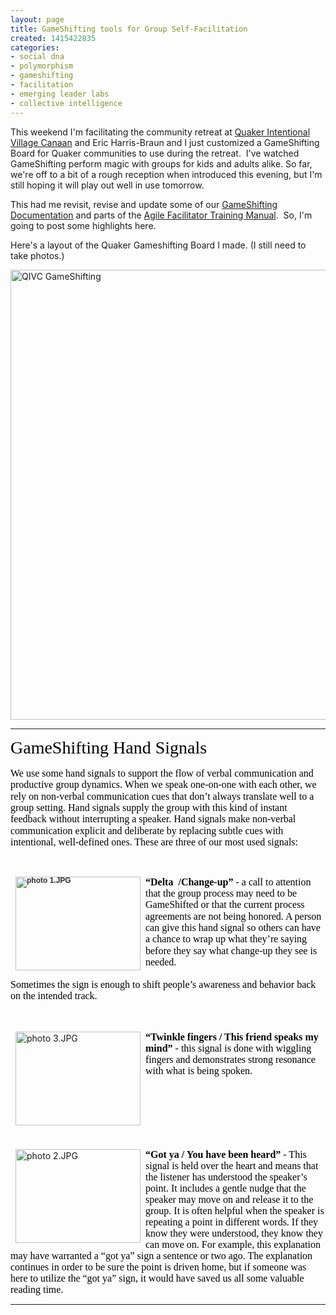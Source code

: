 ```yaml
---
layout: page
title: GameShifting tools for Group Self-Facilitation
created: 1415422835
categories:
- social dna
- polymorphism
- gameshifting
- facilitation
- emerging leader labs
- collective intelligence
---
```

<p>This weekend I'm facilitating the community retreat at <a href="http://qivc.org">Quaker Intentional Village Canaan</a>&nbsp;and&nbsp;Eric Harris-Braun and I just customized a GameShifting Board for Quaker communities to use during the retreat. &nbsp;I've watched GameShifting perform magic with groups for kids and adults alike. So far, we're off to a bit of a rough reception when introduced this evening, but I'm still hoping it will play out well in use tomorrow.</p><p>This had me revisit, revise and update some of our <a href="http://emergingleaderlabs.org/gameshifting_overview">GameShifting Documentation</a> and parts of the <a href="https://docs.google.com/document/d/154MtuLzO6DKBNr_NQZTRFZRhqu4aZ7KxDWRCvt0rLSQ/edit?usp=sharing">Agile Facilitator Training Manual</a>. &nbsp;So, I'm going to post some highlights here.</p><p>Here's a layout of the Quaker Gameshifting Board I made. (I still need to take photos.)</p><p><img alt="QIVC GameShifting" src="http://emergingleaderlabs.org/files/QIVC_GameShifting_Board-original-50964.png" style="width: 720px;"></p><hr><p dir="ltr" style="line-height:1.15;margin-top:0pt;margin-bottom:0pt;"><span id="docs-internal-guid-5ad0f845-8dbd-ad02-95ff-5fa221543405"><span style="font-size: 28px; font-family: 'Trebuchet MS'; color: rgb(0, 0, 0); vertical-align: baseline; white-space: pre-wrap; background-color: transparent;">GameShifting Hand Signals</span></span></p><p dir="ltr" style="line-height:1.15;margin-top:0pt;margin-bottom:0pt;">&nbsp;</p><p dir="ltr" style="line-height:1.15;margin-top:0pt;margin-bottom:0pt;"><span id="docs-internal-guid-5ad0f845-8dbd-ad02-95ff-5fa221543405"><span style="font-size: 16px; font-family: 'Trebuchet MS'; color: rgb(0, 0, 0); vertical-align: baseline; white-space: pre-wrap; background-color: transparent;">We use some hand signals to support the flow of verbal communication and productive group dynamics. When we speak one-on-one with each other, we rely on non-verbal communication cues that don’t always translate well to a group setting. Hand signals supply the group with this kind of instant feedback without interrupting a speaker. Hand signals make non-verbal communication explicit and deliberate by replacing subtle cues with intentional, well-defined ones. These are three of our most used signals:</span></span></p><p>&nbsp;</p><p dir="ltr" style="line-height:1.15;margin-top:0pt;margin-bottom:0pt;"><span id="docs-internal-guid-5ad0f845-8dbd-ad02-95ff-5fa221543405"><span style="font-size: 16px; font-family: 'Trebuchet MS'; color: rgb(0, 0, 0); font-weight: bold; vertical-align: baseline; white-space: pre-wrap; background-color: transparent;"><img alt="photo 1.JPG" src="https://lh3.googleusercontent.com/paKimTTucdIUKURxHcGN59mhCJiNpoZt-_1fTXW6orGKPP0PHjA884V7tB4W4YUyzv0OZeGtFeG_-ADpDRxHGvewwQrdAv18oQhPjjOHQItRNIBp2p8d9imJ5EljwSMEng" style="color: rgb(46, 47, 45); font-family: Arial, Helvetica, sans-serif; font-size: 12px; line-height: 9.19999980926514px; border: none; transform: rotate(0rad); -webkit-transform: rotate(0rad); height: 150px; width: 200px; float: left; margin-left: 8px; margin-right: 8px;">“Delta &nbsp;/Change-up” </span><span style="font-size: 16px; font-family: 'Trebuchet MS'; color: rgb(0, 0, 0); vertical-align: baseline; white-space: pre-wrap; background-color: transparent;">- a call to attention that the group process may need to be GameShifted or that the current process agreements are not being honored. A person can give this hand signal so others can have a chance to wrap up what they’re saying before they say what change-up they see is needed.</span></span></p><div dir="ltr" style="margin-left:0pt;"><br><span style="color: rgb(0, 0, 0); font-family: 'Trebuchet MS'; font-size: 16px; white-space: pre-wrap; line-height: 1.15; background-color: transparent;">Sometimes the sign is enough to shift people’s awareness and behavior back on the intended track. </span></div><p><br><br><span id="docs-internal-guid-5ad0f845-8dbd-ad02-95ff-5fa221543405"><img alt="photo 3.JPG" src="https://lh6.googleusercontent.com/71nKNVrMaqfP2816tgaPI4j4sWgFb9XOZtwa6KSkcEjUxAcugMWaFg_6dVBKJVV4MXth4GwgyP5YCS1RXtiNzKjFUwMtyn0BLn9Dn1KxNfzY9EjeGs7XL-Sw4t56iijtYA" style="border: none; transform: rotate(0rad); -webkit-transform: rotate(0rad); float: left; height: 150px; width: 200px; margin-left: 8px; margin-right: 8px;"><span style="font-size: 16px; font-family: 'Trebuchet MS'; color: rgb(0, 0, 0); font-weight: bold; vertical-align: baseline; white-space: pre-wrap; background-color: transparent;">“Twinkle fingers / This friend speaks my mind” </span><span style="font-size: 16px; font-family: 'Trebuchet MS'; color: rgb(0, 0, 0); vertical-align: baseline; white-space: pre-wrap; background-color: transparent;">- this signal is done with wiggling fingers and demonstrates strong resonance with what is being spoken.</span></span></p><p><br><br><br><br><br><br><span id="docs-internal-guid-5ad0f845-8dbd-ad02-95ff-5fa221543405"><img alt="photo 2.JPG" src="https://lh4.googleusercontent.com/RXjPOLsMF70ktB_FR-f_Vt8OA0I-wvSgtBSTCizpMu33Mced89GAWDx-0XcOCVs4J-CZQAX7miW_5lge4w82SuPz4P1ylm7cpj_IEFNLr1d0UsA-NeR-gpWo0S0Ox7OkrA" style="border: none; transform: rotate(0rad); -webkit-transform: rotate(0rad); margin-left: 8px; margin-right: 8px; float: left; height: 150px; width: 200px;"><span style="font-size: 16px; font-family: 'Trebuchet MS'; color: rgb(0, 0, 0); font-weight: bold; vertical-align: baseline; white-space: pre-wrap; background-color: transparent;">“Got ya / You have been heard”</span><span style="font-size: 16px; font-family: 'Trebuchet MS'; color: rgb(0, 0, 0); vertical-align: baseline; white-space: pre-wrap; background-color: transparent;"> - This signal is held over the heart and means that the listener has understood the speaker’s point. It includes a gentle nudge that the speaker may move on and release it to the group. It is often helpful when the speaker is repeating a point in different words. If they know they were understood, they know they can move on. For example, this explanation may have warranted a “got ya” sign a sentence or two ago. The explanation continues in order to be sure the point is driven home, but if someone was here to utilize the “got ya” sign, it would have saved us all some valuable reading time.</span></span></p><hr><p>&nbsp;</p>
